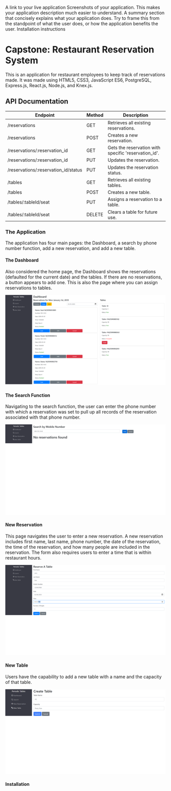 A link to your live application
Screenshots of your application. This makes your application description much easier to understand.
A summary section that concisely explains what your application does. Try to frame this from the standpoint of what the user does, or how the application benefits the user.
Installation instructions

# Capstone: Restaurant Reservation System

This is an application for restaurant employees to keep track of reservations made. It was made using HTML5, CSS3, JavaScript ES6, PostgreSQL, Express.js, React.js, Node.js, and Knex.js.


## API Documentation

| Endpoint | Method | Description |
| ---------------- | -----------------------------------------------| ----------------- |
| /reservations | GET | Retrieves all existing reservations. |
| /reservations | POST | Creates a new reservation. |
| /reservations/:reservation_id | GET | Gets the reservation with specific 'reservation_id'. |
| /reservations/:reservation_id | PUT | Updates the reservation. |
| /reservations/:reservation_id/status | PUT | Updates the reservation status. |
| /tables | GET | Retrieves all existing tables. |
| /tables | POST | Creates a new table. |
| /tables/:tableId/seat | PUT | Assigns a reservation to a table. |
| /tables/:tableId/seat | DELETE | Clears a table for future use. |


### The Application

The application has four main pages: the Dashboard, a search by phone number function, add a new reservation, and add a new table. 

#### The Dashboard 
Also considered the home page, the Dashboard shows the reservations (defaulted for the current date) and the tables. If there are no reservations, a button appears to add one. This is also the page where you can assign reservations to tables. 

![Alt text](/screenshots/us-06-dashboard-displays-status.png "Dashboard")

#### The Search Function
Navigating to the search function, the user can enter the phone number with which a reservation was set to pull up all records of the reservation associated with that phone number. 

![Alt text](/screenshots/us-07-search-reservations-submit-valid-after.png "Search")

#### New Reservation
This page navigates the user to enter a new reservation. A new reservation includes first name, last name, phone number, the date of the reservation, the time of the reservation, and how many people are included in the reservation. The form also requires users to enter a time that is within restaurant hours. 

![Alt text](/screenshots/us-02-reservation-is-working-day-before.png "new Reservation")

#### New Table
Users have the capability to add a new table with a name and the capacity of that table.

![Alt text](/screenshots/Screenshot%202021-07-08%20160616.png "new Table")


#### Installation
